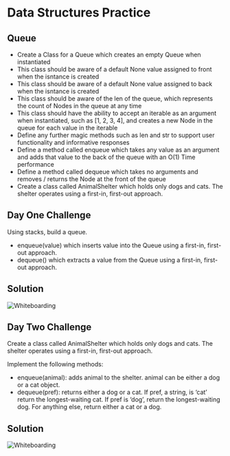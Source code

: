 # Data Structures Practice
## Queue

* Create a Class for a Queue which creates an empty Queue when instantiated
* This class should be aware of a default None value assigned to front when the isntance is created
* This class should be aware of a default None value assigned to back when the isntance is created
* This class should be aware of the len of the queue, which represents the count of Nodes in the queue at any time
* This class should have the ability to accept an iterable as an argument when instantiated, such as [1, 2, 3, 4], and creates a new Node in the queue for each value in the iterable
* Define any further magic methods such as len and str to support user functionality and informative responses
* Define a method called enqueue which takes any value as an argument and adds that value to the back of the queue with an O(1) Time performance
* Define a method called dequeue which takes no arguments and removes / returns the Node at the front of the queue
* Create a class called AnimalShelter which holds only dogs and cats. The shelter operates using a first-in, first-out approach.

## Day One Challenge

Using stacks, build a queue.

* enqueue(value) which inserts value into the Queue using a first-in, first-out approach.
* dequeue() which extracts a value from the Queue using a first-in, first-out approach.

## Solution
![Whiteboarding](https://github.com/katcosgrove/data-structures-and-algorithms/blob/master/assets/queue-with-stacks.jpg)

## Day Two Challenge

Create a class called AnimalShelter which holds only dogs and cats. The shelter operates using a first-in, first-out approach.

Implement the following methods:

* enqueue(animal): adds animal to the shelter. animal can be either a dog or a cat object.
* dequeue(pref): returns either a dog or a cat. If pref, a string, is ‘cat’ return the longest-waiting cat. If pref is ‘dog’, return the longest-waiting dog. For anything else, return either a cat or a dog.

## Solution
![Whiteboarding](https://github.com/katcosgrove/data-structures-and-algorithms/blob/master/assets/fifo-animal-shelter.jpg)
